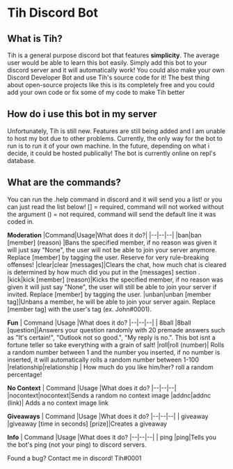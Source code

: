 # Tih Discord Bot

## What is Tih?

Tih is a general purpose discord bot that features **simplicity**. The average user would be able to learn this bot easily. Simply add this bot to your discord server and it will automatically work! You could also make your own Discord Developer Bot and use Tih's source code for it! The best thing about open-source projects like this is its completely free and you could add your own code or fix some of my code to make Tih better

## How do i use this bot in my server
Unfortunately, Tih is still new. Features are still being added and I am unable to host my bot due to other problems. Currently, the only way for the bot to run is to run it of your own machine. In the future, depending on what i decide, it could be hosted publically! The bot is currently online on repl's database.

## What are the commands?
You can run the .help command in discord and it will send you a list! or you can just read the list below!
[] = required, command will not worked without the argument
() = not required, command will send the default line it was coded in.

**Moderation**
|Command|Usage|What does it do?|
|--|--|--|
|ban|ban [member] (reason) |Bans the specified member, if no reason was given it will just say "None", the user will not be able to join your server anymore. Replace [member] by tagging the user. Reserve for very rule-breaking offenses!
|clear|clear [messages]|Clears the chat, how much chat is cleared is determined by how much did you put in the [messages] section .
|kick|kick [member] (reason)|Kicks the specified member, if no reason was given it will just say "None", the user will still be able to join your server if invited. Replace [member] by tagging the user.
|unban|unban [member tag]|Unbans a member, he will be able to join your server again. Replace [member tag] with the user's tag (ex. John#0001).

**Fun**
| Command |Usage  |What does it do?
|--|--|--|
| 8ball |8ball [question]|Answers your question randomly with 20 premade answers such as "It's certain!", "Outlook not so good.", "My reply is no.". This bot isnt a fortune teller so take everything with a grain of salt!
|roll|roll (number)| Rolls a random number between 1 and the number you inserted, if no number is inserted, it will automatically rolls a random number between 1-100
|relationship|relationship <user>| How much do you like him/her? roll a random percentage!
  
 **No Context**
| Command |Usage  |What does it do?
|--|--|--|
|nocontext|nocontext|Sends a random no context image
|addnc|addnc (link)| Adds a no context image link

**Giveaways**
| Command |Usage  |What does it do?
|--|--|--|
| giveaway |giveaway [time in seconds] [prize]|Creates a giveaway
  
**Info**
| Command |Usage  |What does it do?
|--|--|--|
| ping |ping|Tells you the bot's ping (not your ping) to discord servers.

Found a bug? Contact me in discord! Tih#0001
